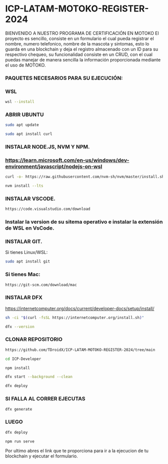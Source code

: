 # ICP-LATAM-MOTOKO-REGISTER-2024
BIENVENIDO A NUESTRO PROGRAMA DE CERTIFICACIÓN EN MOTOKO
El proyecto es sencillo, consiste en un formulario el cual pueda registrar el nombre, numero telefonico, nombre de la mascota y sintomas, esto lo guarda en una blockchain y deja el registro almacenado con un ID para su respectivo chequeo, 
su funcionalidad consiste en un CRUD, con el cual puedas manejar de manera sencilla la información proporcionada mediante el uso de MOTOKO.

### PAQUETES NECESARIOS PARA SU EJECUCIÓN:

###  WSL
```bash
wsl --install
```

###  ABRIR UBUNTU
```bash
sudo apt update
```

```bash
sudo apt install curl
```

###  INSTALAR NODE.JS, NVM Y NPM.
###  https://learn.microsoft.com/en-us/windows/dev-environment/javascript/nodejs-on-wsl
```bash
curl -o- https://raw.githubusercontent.com/nvm-sh/nvm/master/install.sh | bash
```
```bash
nvm install --lts
```

###  INSTALAR VSCODE.
```bash
https://code.visualstudio.com/download
```
###  Instalar la version de su sitema operativo e instalar la extensión de WSL en VsCode.

###  INSTALAR GIT.
Si tienes Linux/WSL:
```bash
sudo apt install git
```


###  Si tienes Mac:
```bash
https://git-scm.com/download/mac
```

###  INSTALAR DFX 
https://internetcomputer.org/docs/current/developer-docs/setup/install/
```bash
sh -ci "$(curl -fsSL https://internetcomputer.org/install.sh)"
```
```bash
dfx --version
```
###  CLONAR REPOSITORIO 
```bash
https://github.com/TDroidX/ICP-LATAM-MOTOKO-REGISTER-2024/tree/main
```
```bash
cd ICP-Developer
```
```bash
npm install
```
```bash
dfx start --background --clean
```
```bash
dfx deploy
```
###  SI FALLA AL CORRER EJECUTAS 
```bash
dfx generate
```
###  LUEGO 
```bash
dfx deploy
```
```bash
npm run serve
```

Por ultimo abres el link que te proporciona para ir a la ejecucion de tu blockchain y ejecutar el formulario.
